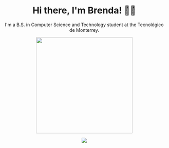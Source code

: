 <h1 align="center"> Hi there, I'm Brenda! ✌🏽 </h1>

<p align="center"> I'm a B.S. in Computer Science and Technology student at the Tecnológico de Monterrey. </p>

<p align="center"> <img src="https://whitehacks.scis.smu.edu.sg/invader.gif" width="300"/> </p>

<p align="center"> <img src="https://komarev.com/ghpvc/?username=Bren12&color=lightgrey&style=flat"/> </p>







<!--
**Bren12/Bren12** is a ✨ _special_ ✨ repository because its `README.md` (this file) appears on your GitHub profile.

Here are some ideas to get you started:

- 🔭 I’m currently working on ...
- 🌱 I’m currently learning ...
- 👯 I’m looking to collaborate on ...
- 🤔 I’m looking for help with ...
- 💬 Ask me about ...
- 📫 How to reach me: ...
- 😄 Pronouns: ...
- ⚡ Fun fact: ...
-->
